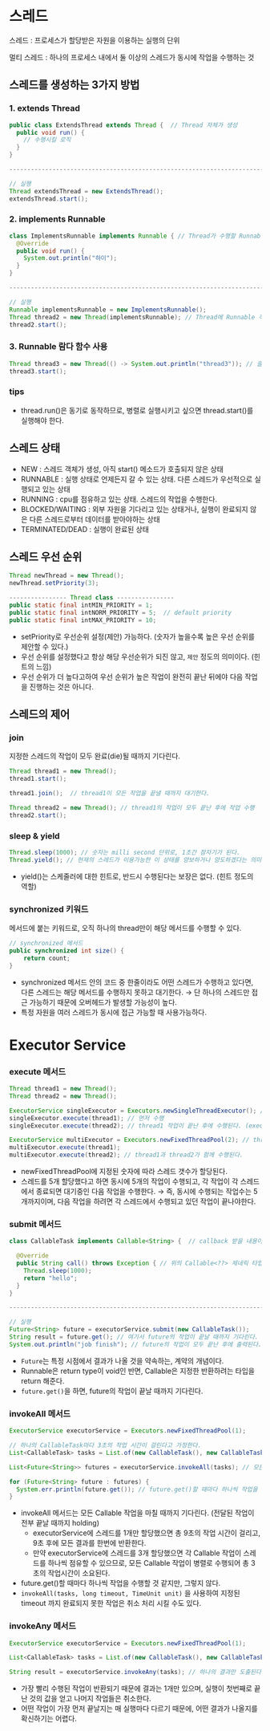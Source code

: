# 스레드

스레드 : 프로세스가 할당받은 자원을 이용하는 실행의 단위

멀티 스레드 : 하나의 프로세스 내에서 둘 이상의 스레드가 동시에 작업을 수행하는 것

## 스레드를 생성하는 3가지 방법

### 1. extends Thread

```java
public class ExtendsThread extends Thread {  // Thread 자체가 생성
  public void run() {
    // 수행시킬 로직
  }
}

--------------------------------------------------------------------------------

// 실행
Thread extendsThread = new ExtendsThread();
extendsThread.start();
```

### 2. implements Runnable

```java
class ImplementsRunnable implements Runnable { // Thread가 수행할 Runnable
  @Override
  public void run() {
    System.out.println("하이");
  }
}

--------------------------------------------------------------------------------

// 실행 
Runnable implementsRunnable = new ImplementsRunnable();
Thread thread2 = new Thread(implementsRunnable); // Thread에 Runnable 객체를 넣어줘야 한다.
thread2.start();
```

### 3. Runnable 람다 함수 사용

```java
Thread thread3 = new Thread(() -> System.out.println("thread3")); // 클래스 생성할 필요 없음
thread3.start();
```

### tips

- thread.run()은 동기로 동작하므로, 병렬로 실행시키고 싶으면 thread.start()를 실행해야 한다.

## 스레드 상태

- NEW : 스레드 객체가 생성, 아직 start() 메소드가 호출되지 않은 상태
- RUNNABLE : 실행 상태로 언제든지 갈 수 있는 상태. 다른 스레드가 우선적으로 실행되고 있는 상태
- RUNNING : cpu를 점유하고 있는 상태. 스레드의 작업을 수행한다.
- BLOCKED/WAITING : 외부 자원을 기다리고 있는 상태거나, 실행이 완료되지 않은 다른 스레드로부터 데이터를 받아야하는 상태
- TERMINATED/DEAD : 실행이 완료된 상태

## 스레드 우선 순위

```java
Thread newThread = new Thread();
newThread.setPriority(3);

---------------- Thread class ----------------
public static final intMIN_PRIORITY = 1;
public static final intNORM_PRIORITY = 5;  // default priority
public static final intMAX_PRIORITY = 10;
```

- setPriority로 우선순위 설정(제안) 가능하다. (숫자가 높을수록 높은 우선 순위를 제안할 수 있다.)
- 우선 순위를 설정했다고 항상 해당 우선순위가 되진 않고, `제안` 정도의 의미이다. (힌트의 느낌)
- 우선 순위가 더 높다고하여 우선 순위가 높은 작업이 완전히 끝난 뒤에야 다음 작업을 진행하는 것은 아니다.

## 스레드의 제어

### join

지정한 스레드의 작업이 모두 완료(die)될 때까지 기다린다.

```java
Thread thread1 = new Thread();
thread1.start();

thread1.join();  // thread1이 모든 작업을 끝낼 때까지 대기한다.

Thread thread2 = new Thread(); // thread1의 작업이 모두 끝난 후에 작업 수행
thread2.start();
```

### sleep & yield

```java
Thread.sleep(1000); // 숫자는 milli second 단위로, 1초간 잠자기가 된다.
Thread.yield(); // 현재의 스레드가 이용가능한 이 상태를 양보하거나 양도하겠다는 의미
```

- yield()는 스케줄러에 대한 힌트로, 반드시 수행된다는 보장은 없다. (힌트 정도의 역할)

### synchronized 키워드

메서드에 붙는 키워드로, 오직 하나의 thread만이 해당 메서드를 수행할 수 있다.

```java
// synchronized 메서드
public synchronized int size() {
    return count;
}
```

- synchronized 메서드 안의 코드 중 한줄이라도 어떤 스레드가 수행하고 있다면, 다른 스레드는 해당 메서드를 수행하지 못하고 대기한다.
→ 단 하나의 스레드만 접근 가능하기 때문에 오버헤드가 발생할 가능성이 높다.
- 특정 자원을 여러 스레드가 동시에 접근 가능할 때 사용가능하다.

# Executor Service

### execute 메서드

```java
Thread thread1 = new Thread();
Thread thread2 = new Thread();

ExecutorService singleExecutor = Executors.newSingleThreadExecutor(); //싱글 스레드로 작업 수행
singleExecutor.execute(thread1); // 먼저 수행
singleExecutor.execute(thread2); // thread1 작업이 끝난 후에 수행된다. (executorService가 싱글 스레드이므로)

ExecutorService multiExecutor = Executors.newFixedThreadPool(2); // thread 2개 할당
multiExecutor.execute(thread1);
multiExecutor.execute(thread2); // thread1과 thread2가 함께 수행된다.
```

- newFixedThreadPool에 지정된 숫자에 따라 스레드 갯수가 할당된다.
- 스레드를 5개 할당했다고 하면 동시에 5개의 작업이 수행되고, 각 작업이 각 스레드에서 종료되면 대기중인 다음 작업을 수행한다. 
→ 즉, 동시에 수행되는 작업수는 5개까지이며, 다음 작업을 하려면 각 스레드에서 수행되고 있던 작업이 끝나야한다.

### submit 메서드

```java
class CallableTask implements Callable<String> {  // callback 받을 내용이 있으므로, Callable 클래스 implements 

  @Override
  public String call() throws Exception { // 위의 Callable<??> 제네릭 타입에 따라 return type이 바뀐다.
    Thread.sleep(1000);
    return "hello";
  }
}

--------------------------------------------------------------------------------

// 실행
Future<String> future = executorService.submit(new CallableTask());
String result = future.get(); // 여기서 future의 작업이 끝날 때까지 기다린다.
System.out.println("job finish"); // future의 작업이 모두 끝난 후에 출력된다.
```

- `Future`는 특정 시점에서 결과가 나올 것을 약속하는, 계약의 개념이다.
- Runnable은 return type이 void인 반면, Callable은 지정한 반환하려는 타입을 return 해준다.
- `future.get()`을 하면, future의 작업이 끝날 때까지 기다린다.

### invokeAll 메서드

```java
ExecutorService executorService = Executors.newFixedThreadPool(1);

// 하나의 CallableTask마다 3초의 작업 시간이 걸린다고 가정한다.
List<CallableTask> tasks = List.of(new CallableTask(), new CallableTask(), new CallableTask());

List<Future<String>> futures = executorService.invokeAll(tasks); // 모든 Callable 작업을 마칠 때까지 기다린다.

for (Future<String> future : futures) {
  System.err.println(future.get()); // future.get()할 때마다 하나씩 작업을 수행할 것 같지만, 그렇지 않다.
}
```

- invokeAll 메서드는 모든 Callable 작업을 마칠 때까지 기다린다. (전달된 작업이 전부 끝날 때까지 holding)
    - executorService에 스레드를 1개만 할당했으면 총 9초의 작업 시간이 걸리고, 9초 후에 모든 결과를 한번에 반환한다.
    - 만약 executorService에 스레드를 3개 할당했으면 각 Callable 작업이 스레드를 하나씩 점유할 수 있으므로, 모든 Callable 작업이 병렬로 수행되어 총 3초의 작업시간이 소요된다.
- future.get()할 때마다 하나씩 작업을 수행할 것 같지만, 그렇지 않다.
- `invokeAll(tasks, long timeout, TimeUnit unit)` 을 사용하여 지정된 timeout 까지 완료되지 못한 작업은 취소 처리 시킬 수도 있다.

### invokeAny 메서드

```java
ExecutorService executorService = Executors.newFixedThreadPool(1);

List<CallableTask> tasks = List.of(new CallableTask(), new CallableTask(), new CallableTask());

String result = executorService.invokeAny(tasks); // 하나의 결과만 도출된다.
```

- 가장 빨리 수행된 작업이 반환되기 때문에 결과는 1개만 있으며, 실행이 첫번째로 끝난 것의 값을 얻고 나머지 작업들은 취소한다.
- 어떤 작업이 가장 먼저 끝날지는 매 실행마다 다르기 때문에, 어떤 결과가 나올지를 확신하기는 어렵다.